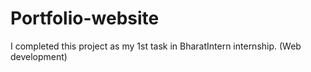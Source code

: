 # Portfolio-website
I completed this project as my 1st task in BharatIntern internship. (Web development)
